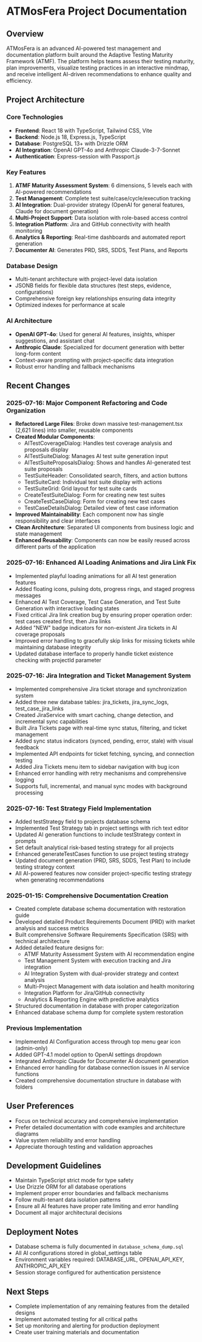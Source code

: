 # ATMosFera Project Documentation

## Overview
ATMosFera is an advanced AI-powered test management and documentation platform built around the Adaptive Testing Maturity Framework (ATMF). The platform helps teams assess their testing maturity, plan improvements, visualize testing practices in an interactive mindmap, and receive intelligent AI-driven recommendations to enhance quality and efficiency.

## Project Architecture

### Core Technologies
- **Frontend**: React 18 with TypeScript, Tailwind CSS, Vite
- **Backend**: Node.js 18, Express.js, TypeScript
- **Database**: PostgreSQL 13+ with Drizzle ORM
- **AI Integration**: OpenAI GPT-4o and Anthropic Claude-3-7-Sonnet
- **Authentication**: Express-session with Passport.js

### Key Features
1. **ATMF Maturity Assessment System**: 6 dimensions, 5 levels each with AI-powered recommendations
2. **Test Management**: Complete test suite/case/cycle/execution tracking
3. **AI Integration**: Dual-provider strategy (OpenAI for general features, Claude for document generation)
4. **Multi-Project Support**: Data isolation with role-based access control
5. **Integration Platform**: Jira and GitHub connectivity with health monitoring
6. **Analytics & Reporting**: Real-time dashboards and automated report generation
7. **Documenter AI**: Generates PRD, SRS, SDDS, Test Plans, and Reports

### Database Design
- Multi-tenant architecture with project-level data isolation
- JSONB fields for flexible data structures (test steps, evidence, configurations)
- Comprehensive foreign key relationships ensuring data integrity
- Optimized indexes for performance at scale

### AI Architecture
- **OpenAI GPT-4o**: Used for general AI features, insights, whisper suggestions, and assistant chat
- **Anthropic Claude**: Specialized for document generation with better long-form content
- Context-aware prompting with project-specific data integration
- Robust error handling and fallback mechanisms

## Recent Changes

### 2025-07-16: Major Component Refactoring and Code Organization
- **Refactored Large Files**: Broke down massive test-management.tsx (2,621 lines) into smaller, reusable components
- **Created Modular Components**: 
  - AITestCoverageDialog: Handles test coverage analysis and proposals display
  - AITestSuiteDialog: Manages AI test suite generation input
  - AITestSuiteProposalsDialog: Shows and handles AI-generated test suite proposals
  - TestSuiteHeader: Consolidated search, filters, and action buttons
  - TestSuiteCard: Individual test suite display with actions
  - TestSuiteGrid: Grid layout for test suite cards
  - CreateTestSuiteDialog: Form for creating new test suites
  - CreateTestCaseDialog: Form for creating new test cases
  - TestCaseDetailsDialog: Detailed view of test case information
- **Improved Maintainability**: Each component now has single responsibility and clear interfaces
- **Clean Architecture**: Separated UI components from business logic and state management
- **Enhanced Reusability**: Components can now be easily reused across different parts of the application

### 2025-07-16: Enhanced AI Loading Animations and Jira Link Fix  
- Implemented playful loading animations for all AI test generation features
- Added floating icons, pulsing dots, progress rings, and staged progress messages
- Enhanced AI Test Coverage, Test Case Generation, and Test Suite Generation with interactive loading states
- Fixed critical Jira link creation bug by ensuring proper operation order: test cases created first, then Jira links
- Added "NEW" badge indicators for non-existent Jira tickets in AI coverage proposals
- Improved error handling to gracefully skip links for missing tickets while maintaining database integrity
- Updated database interface to properly handle ticket existence checking with projectId parameter

### 2025-07-16: Jira Integration and Ticket Management System
- Implemented comprehensive Jira ticket storage and synchronization system
- Added three new database tables: jira_tickets, jira_sync_logs, test_case_jira_links
- Created JiraService with smart caching, change detection, and incremental sync capabilities
- Built Jira Tickets page with real-time sync status, filtering, and ticket management
- Added sync status indicators (synced, pending, error, stale) with visual feedback
- Implemented API endpoints for ticket fetching, syncing, and connection testing
- Added Jira Tickets menu item to sidebar navigation with bug icon
- Enhanced error handling with retry mechanisms and comprehensive logging
- Supports full, incremental, and manual sync modes with background processing

### 2025-07-16: Test Strategy Field Implementation
- Added testStrategy field to projects database schema
- Implemented Test Strategy tab in project settings with rich text editor
- Updated AI generation functions to include testStrategy context in prompts
- Set default analytical risk-based testing strategy for all projects
- Enhanced generateTestCases function to use project testing strategy
- Updated document generation (PRD, SRS, SDDS, Test Plan) to include testing strategy context
- All AI-powered features now consider project-specific testing strategy when generating recommendations

### 2025-01-15: Comprehensive Documentation Creation
- Created complete database schema documentation with restoration guide
- Developed detailed Product Requirements Document (PRD) with market analysis and success metrics
- Built comprehensive Software Requirements Specification (SRS) with technical architecture
- Added detailed feature designs for:
  - ATMF Maturity Assessment System with AI recommendation engine
  - Test Management System with execution tracking and Jira integration
  - AI Integration System with dual-provider strategy and context analysis
  - Multi-Project Management with data isolation and health monitoring
  - Integration Platform for Jira/GitHub connectivity
  - Analytics & Reporting Engine with predictive analytics
- Structured documentation in database with proper categorization
- Enhanced database schema dump for complete system restoration

### Previous Implementation
- Implemented AI Configuration access through top menu gear icon (admin-only)
- Added GPT-4.1 model option to OpenAI settings dropdown
- Integrated Anthropic Claude for Documenter AI document generation
- Enhanced error handling for database connection issues in AI service functions
- Created comprehensive documentation structure in database with folders

## User Preferences
- Focus on technical accuracy and comprehensive implementation
- Prefer detailed documentation with code examples and architecture diagrams
- Value system reliability and error handling
- Appreciate thorough testing and validation approaches

## Development Guidelines
- Maintain TypeScript strict mode for type safety
- Use Drizzle ORM for all database operations
- Implement proper error boundaries and fallback mechanisms
- Follow multi-tenant data isolation patterns
- Ensure all AI features have proper rate limiting and error handling
- Document all major architectural decisions

## Deployment Notes
- Database schema is fully documented in `database_schema_dump.sql`
- All AI configurations stored in global_settings table
- Environment variables required: DATABASE_URL, OPENAI_API_KEY, ANTHROPIC_API_KEY
- Session storage configured for authentication persistence

## Next Steps
- Complete implementation of any remaining features from the detailed designs
- Implement automated testing for all critical paths
- Set up monitoring and alerting for production deployment
- Create user training materials and documentation